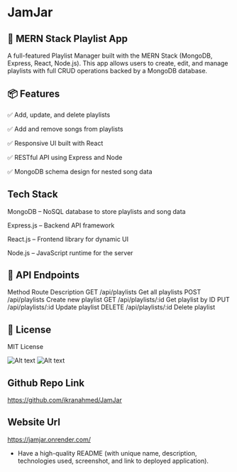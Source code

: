 # JamJar

## 🎵 MERN Stack Playlist App
A full-featured Playlist Manager built with the MERN Stack (MongoDB, Express, React, Node.js). This app allows users to create, edit, and manage playlists with full CRUD operations backed by a MongoDB database.

## 📦 Features
✅ Add, update, and delete playlists

✅ Add and remove songs from playlists

✅ Responsive UI built with React

✅ RESTful API using Express and Node

✅ MongoDB schema design for nested song data



## Tech Stack

MongoDB – NoSQL database to store playlists and song data

Express.js – Backend API framework

React.js – Frontend library for dynamic UI

Node.js – JavaScript runtime for the server

## 🔗 API Endpoints

Method	Route	Description
GET	/api/playlists	Get all playlists
POST	/api/playlists	Create new playlist
GET	/api/playlists/:id	Get playlist by ID
PUT	/api/playlists/:id	Update playlist
DELETE	/api/playlists/:id	Delete playlist

## 📜 License
MIT License


![Alt text](image-url-or-path)
![Alt text](image-url-or-path)

## Github Repo Link
https://github.com/ikranahmed/JamJar

## Website Url
https://jamjar.onrender.com/



* Have a high-quality README (with unique name, description, technologies used, screenshot, and link to deployed application).

